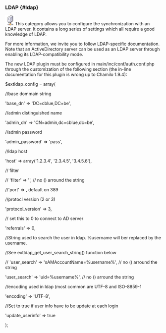 ### LDAP {#ldap}

![](../../assets/graficos14.png)This category allows you to configure the synchronization with an LDAP server. It contains a long series of settings which all require a good knowledge of LDAP.

For more information, we invite you to follow LDAP-specific documentation. Note that an ActiveDirectory server can be used as an LDAP server through enabling its LDAP-compatibility mode.

The new LDAP plugin must be configured in main/inc/conf/auth.conf.php through the customization of the following section (the in-line documentation for this plugin is wrong up to Chamilo 1.9.4):

$extldap_config = array(

//base dommain string

&#039;base_dn&#039; =&gt; &#039;DC=cblue,DC=be&#039;,

//admin distinguished name

&#039;admin_dn&#039; =&gt; &#039;CN=admin,dc=cblue,dc=be&#039;,

//admin password

&#039;admin_password&#039; =&gt; &#039;pass&#039;,

//ldap host

&#039;host&#039; =&gt; array(&#039;1.2.3.4&#039;, &#039;2.3.4.5&#039;, &#039;3.4.5.6&#039;),

// filter

// &#039;filter&#039; =&gt; &#039;&#039;, // no () arround the string

//&#039;port&#039; =&gt; , default on 389

//protocl version (2 or 3)

&#039;protocol_version&#039; =&gt; 3,

// set this to 0 to connect to AD server

&#039;referrals&#039; =&gt; 0,

//String used to search the user in ldap. %username will ber replaced by the username.

//See extldap_get_user_search_string() function below

// &#039;user_search&#039; =&gt; &#039;sAMAccountName=%username%&#039;, // no () arround the string

&#039;user_search&#039; =&gt; &#039;uid=%username%&#039;, // no () arround the string

//encoding used in ldap (most common are UTF-8 and ISO-8859-1

&#039;encoding&#039; =&gt; &#039;UTF-8&#039;,

//Set to true if user info have to be update at each login

&#039;update_userinfo&#039; =&gt; true

);